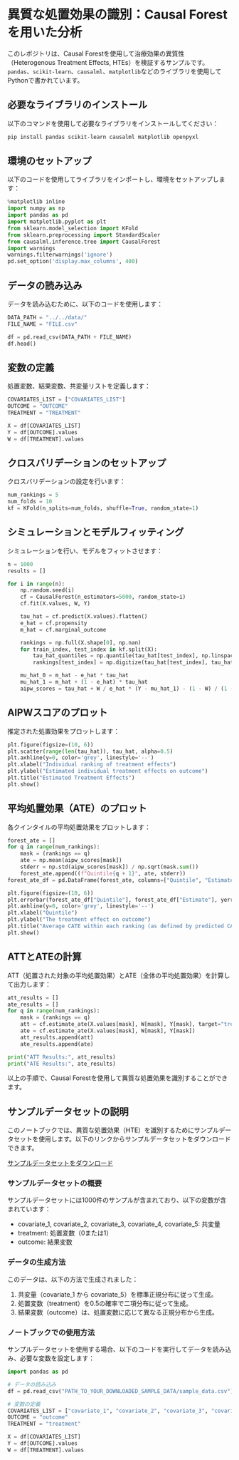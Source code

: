 
# 異質な処置効果の識別：Causal Forestを用いた分析

このレポジトリは、Causal Forestを使用して治療効果の異質性（Heterogenous Treatment Effects, HTEs）を検証するサンプルです。`pandas`、`scikit-learn`、`causalml`、`matplotlib`などのライブラリを使用してPythonで書かれています。

## 必要なライブラリのインストール

以下のコマンドを使用して必要なライブラリをインストールしてください：

```bash
pip install pandas scikit-learn causalml matplotlib openpyxl
```

## 環境のセットアップ

以下のコードを使用してライブラリをインポートし、環境をセットアップします：

```python
%matplotlib inline
import numpy as np
import pandas as pd
import matplotlib.pyplot as plt
from sklearn.model_selection import KFold
from sklearn.preprocessing import StandardScaler
from causalml.inference.tree import CausalForest
import warnings 
warnings.filterwarnings('ignore')
pd.set_option('display.max_columns', 400)
```

## データの読み込み

データを読み込むために、以下のコードを使用します：

```python
DATA_PATH = "../../data/"
FILE_NAME = "FILE.csv"

df = pd.read_csv(DATA_PATH + FILE_NAME)
df.head()
```

## 変数の定義

処置変数、結果変数、共変量リストを定義します：

```python
COVARIATES_LIST = ["COVARIATES_LIST"]
OUTCOME = "OUTCOME"
TREATMENT = "TREATMENT"

X = df[COVARIATES_LIST]
Y = df[OUTCOME].values
W = df[TREATMENT].values
```

## クロスバリデーションのセットアップ

クロスバリデーションの設定を行います：

```python
num_rankings = 5
num_folds = 10
kf = KFold(n_splits=num_folds, shuffle=True, random_state=1)
```

## シミュレーションとモデルフィッティング

シミュレーションを行い、モデルをフィットさせます：

```python
n = 1000
results = []

for i in range(n):
    np.random.seed(i)
    cf = CausalForest(n_estimators=5000, random_state=i)
    cf.fit(X.values, W, Y)

    tau_hat = cf.predict(X.values).flatten()
    e_hat = cf.propensity
    m_hat = cf.marginal_outcome

    rankings = np.full(X.shape[0], np.nan)
    for train_index, test_index in kf.split(X):
        tau_hat_quantiles = np.quantile(tau_hat[test_index], np.linspace(0, 1, num_rankings + 1))
        rankings[test_index] = np.digitize(tau_hat[test_index], tau_hat_quantiles) - 1

    mu_hat_0 = m_hat - e_hat * tau_hat
    mu_hat_1 = m_hat + (1 - e_hat) * tau_hat
    aipw_scores = tau_hat + W / e_hat * (Y - mu_hat_1) - (1 - W) / (1 - e_hat) * (Y - mu_hat_0)
```

## AIPWスコアのプロット

推定された処置効果をプロットします：

```python
plt.figure(figsize=(10, 6))
plt.scatter(range(len(tau_hat)), tau_hat, alpha=0.5)
plt.axhline(y=0, color='grey', linestyle='--')
plt.xlabel("Individual ranking of treatment effects")
plt.ylabel("Estimated individual treatment effects on outcome")
plt.title("Estimated Treatment Effects")
plt.show()
```

## 平均処置効果（ATE）のプロット

各クインタイルの平均処置効果をプロットします：

```python
forest_ate = []
for q in range(num_rankings):
    mask = (rankings == q)
    ate = np.mean(aipw_scores[mask])
    stderr = np.std(aipw_scores[mask]) / np.sqrt(mask.sum())
    forest_ate.append((f"Quintile{q + 1}", ate, stderr))
forest_ate_df = pd.DataFrame(forest_ate, columns=["Quintile", "Estimate", "StdErr"])

plt.figure(figsize=(10, 6))
plt.errorbar(forest_ate_df["Quintile"], forest_ate_df["Estimate"], yerr=1.96 * forest_ate_df["StdErr"], fmt='o', color='black', capsize=5)
plt.axhline(y=0, color='grey', linestyle='--')
plt.xlabel("Quintile")
plt.ylabel("The treatment effect on outcome")
plt.title("Average CATE within each ranking (as defined by predicted CATE)")
plt.show()
```

## ATTとATEの計算

ATT（処置された対象の平均処置効果）とATE（全体の平均処置効果）を計算して出力します：

```python
att_results = []
ate_results = []
for q in range(num_rankings):
    mask = (rankings == q)
    att = cf.estimate_ate(X.values[mask], W[mask], Y[mask], target="treated")
    ate = cf.estimate_ate(X.values[mask], W[mask], Y[mask])
    att_results.append(att)
    ate_results.append(ate)

print("ATT Results:", att_results)
print("ATE Results:", ate_results)
```

以上の手順で、Causal Forestを使用して異質な処置効果を識別することができます。

## サンプルデータセットの説明

このノートブックでは、異質な処置効果（HTE）を識別するためにサンプルデータセットを使用します。以下のリンクからサンプルデータセットをダウンロードできます。

[サンプルデータセットをダウンロード](sandbox:/mnt/data/sample_data.csv)

### サンプルデータセットの概要

サンプルデータセットには1000件のサンプルが含まれており、以下の変数が含まれています：

- covariate_1, covariate_2, covariate_3, covariate_4, covariate_5: 共変量
- treatment: 処置変数（0または1）
- outcome: 結果変数

### データの生成方法

このデータは、以下の方法で生成されました：

1. 共変量（covariate_1 から covariate_5）を標準正規分布に従って生成。
2. 処置変数（treatment）を0.5の確率で二項分布に従って生成。
3. 結果変数（outcome）は、処置変数に応じて異なる正規分布から生成。

### ノートブックでの使用方法

サンプルデータセットを使用する場合、以下のコードを実行してデータを読み込み、必要な変数を設定します：

```python
import pandas as pd

# データの読み込み
df = pd.read_csv("PATH_TO_YOUR_DOWNLOADED_SAMPLE_DATA/sample_data.csv")

# 変数の定義
COVARIATES_LIST = ["covariate_1", "covariate_2", "covariate_3", "covariate_4", "covariate_5"]
OUTCOME = "outcome"
TREATMENT = "treatment"

X = df[COVARIATES_LIST]
Y = df[OUTCOME].values
W = df[TREATMENT].values